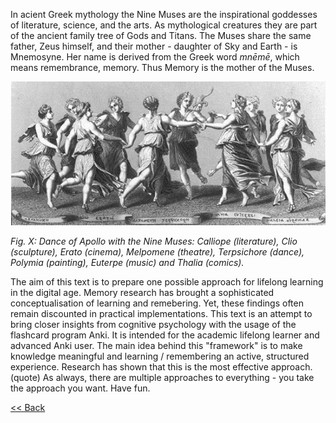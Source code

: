 In acient Greek mythology the Nine Muses are the inspirational goddesses of literature, science, and the arts. As mythological creatures they are part of the ancient family tree of Gods and Titans. The Muses share the same father, Zeus himself, and their mother - daughter of Sky and Earth - is Mnemosyne. Her name is derived from the Greek word *mnēmē*, which means remembrance, memory. Thus Memory is the mother of the Muses.

[source: https://upload.wikimedia.org/wikipedia/commons/8/88/NineMuses.gif]::
<img src="NineMuses.gif" width="650">

*Fig. X: Dance of Apollo with the Nine Muses: Calliope (literature), Clio (sculpture), Erato (cinema), Melpomene (theatre), Terpsichore (dance), Polymia (painting), Euterpe (music) and Thalia (comics).*

[source: http://brandl-art-articles.blogspot.com/2013/12/the-nine-arts-and-nine-muses.html + wiki]::

The aim of this text is to prepare one possible approach for lifelong learning in the digital age. Memory research has brought a sophisticated conceptualisation of learning and remebering. Yet, these findings often remain discounted in practical implementations. This text is an attempt to bring closer insights from cognitive psychology with the usage of the flashcard program Anki. It is intended for the academic lifelong learner and advanced Anki user. The main idea behind this "framework" is to make knowledge meaningful and learning / remembering an active, structured experience. Research has shown that this is the most effective approach. (quote) As always, there are multiple approaches to everything - you take the approach you want. Have fun. 


[<< Back](../index.md)
